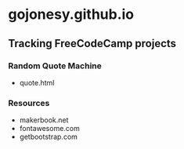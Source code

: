 # gojonesy.github.io


## Tracking FreeCodeCamp projects 


### Random Quote Machine
- quote.html



### Resources
- makerbook.net
- fontawesome.com
- getbootstrap.com